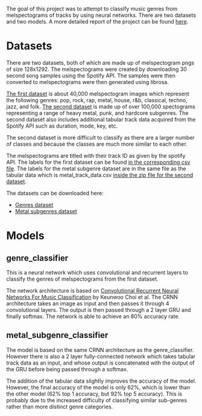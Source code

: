 The goal of this project was to attempt to classify music genres from melspectograms of tracks by using neural networks. There are two datasets and two models. A more detailed report of the project can be found [here](https://drive.google.com/file/d/1D8KfViG-MR7UjyeWHBGjieJvQ7Pf3tHv/view?usp=sharing).

# Datasets
There are two datasets, both of which are made up of melspectogram pngs of size 128x1292. The melspectograms were created by downloading 30 second song samples using the Spotify API. The samples were then converted to melspectograms were then generated using librosa.

[The first dataset](https://drive.google.com/open?id=1lLREvqrvjv907NHXm7ExJdUOXUsTO91R) is about 40,000 melspectogram images which represent the following genres: pop, rock, rap, metal, house, r&b, classical, techno, jazz, and folk. [The second dataset](https://drive.google.com/open?id=1Hv9AsEHdx5mKL7o6io_XegeQfVOPjP9g) is made up of over 100,000 spectograms representing a range of heavy metal, punk, and hardcore subgenres. The second dataset also includes additional tabular track data acquired from the Spotify API such as duration, mode, key, etc.

The second dataset is more difficult to classify as there are a larger number of classes and because the classes are much more similar to each other.

The melspectograms are titled with their track ID as given by the spotify API. The labels for the first dataset can be found [in the corresponding csv file](https://github.com/iarfmoose/genre_classifier/blob/master/genre_classifier/spotify_track_preview_data.csv). The labels for the metal subgenre dataset are in the same file as the tabular data which is metal_track_data.csv [inside the zip file for the second dataset](https://drive.google.com/open?id=1Hv9AsEHdx5mKL7o6io_XegeQfVOPjP9g).

The datasets can be downloaded here:
+ [Genres dataset](https://drive.google.com/open?id=1lLREvqrvjv907NHXm7ExJdUOXUsTO91R)
+ [Metal subgenres dataset](https://drive.google.com/open?id=1Hv9AsEHdx5mKL7o6io_XegeQfVOPjP9g)

# Models
## genre_classifier
This is a neural network which uses convolutional and recurrent layers to classify the genres of melspectograms from the first dataset.

The network architecture is based on [Convolutional Recurrent Neural Networks For Music Classification](https://arxiv.org/pdf/1609.04243.pdf) by Keunwoo Choi et al. The CRNN architecture takes an image as input and then passes it through 4 convolutional layers. The output is then passed through a 2 layer GRU and finally softmax. The network is able to achieve an 80% accuracy rate.

## metal_subgenre_classifier
The model is based on the same CRNN architecture as the genre_classifier. However there is also a 2 layer fully-connected network which takes tabular track data as an input, and whose output is concatenated with the output of the GRU before being passed through a softmax.

The addition of the tabular data slightly improves the accuracy of the model. However, the final accuracy of the model is only 62%, which is lower than the other model (62% top 1 accuracy, but 92% top 5 accuracy). This is probably due to the increased difficulty of classifying similar sub-genres rather than more distinct genre categories.
